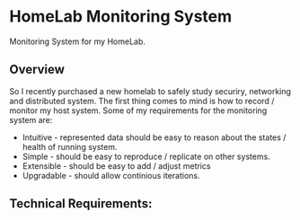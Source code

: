 # HomeLab Monitoring System

Monitoring System for my HomeLab.

## Overview

So I recently purchased a new homelab to safely study securiry, networking and distributed system. The first thing comes to mind is how to record / monitor my host system. Some of my requirements for the monitoring system are:

* Intuitive - represented data should be easy to reason about the states / health of running system.
* Simple - should be easy to reproduce / replicate on other systems.
* Extensible - should be easy to add / adjust metrics 
* Upgradable - should allow continious iterations.

## Technical Requirements:

